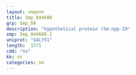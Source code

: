 ```yaml
---
layout: smgene
title: Smp_044680
grp: Smp_04
description: "hypothetical protein (Sm-npp-19"
smp: Smp_044680.1
uniprot: "G4LY51"
length:  1575
cdd: "ns"
kk: ns
categories: sm
---
```


